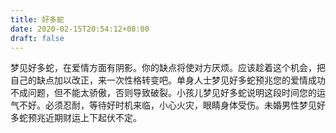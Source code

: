 ```yaml
---
title: 好多蛇
date: 2020-02-15T20:54:12+08:00
draft: false
---
```


梦见好多蛇，在爱情方面有阴影。你的缺点将使对方厌烦。应该趁着这个机会，把自己的缺点加以改正，来一次性格转变吧。单身人士梦见好多蛇预兆您的爱情成功不成问题，但不能太骄傲，否则导致破裂。小孩儿梦见好多蛇说明这段时间您的运气不好。必须忍耐，等待好时机来临，小心火灾，眼睛身体受伤。未婚男性梦见好多蛇预兆近期财运上下起伏不定。